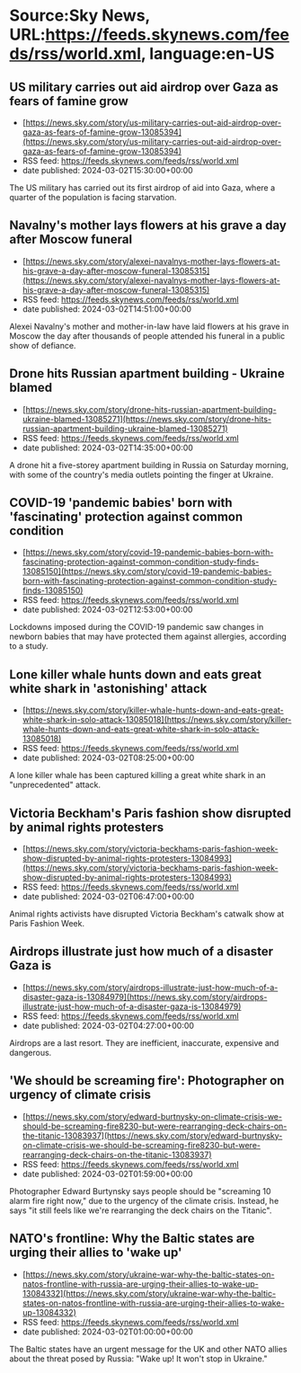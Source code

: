 # Source:Sky News, URL:https://feeds.skynews.com/feeds/rss/world.xml, language:en-US

## US military carries out aid airdrop over Gaza as fears of famine grow
 - [https://news.sky.com/story/us-military-carries-out-aid-airdrop-over-gaza-as-fears-of-famine-grow-13085394](https://news.sky.com/story/us-military-carries-out-aid-airdrop-over-gaza-as-fears-of-famine-grow-13085394)
 - RSS feed: https://feeds.skynews.com/feeds/rss/world.xml
 - date published: 2024-03-02T15:30:00+00:00

The US military has carried out its first airdrop of aid into Gaza, where a quarter of the population is facing starvation.

## Navalny's mother lays flowers at his grave a day after Moscow funeral
 - [https://news.sky.com/story/alexei-navalnys-mother-lays-flowers-at-his-grave-a-day-after-moscow-funeral-13085315](https://news.sky.com/story/alexei-navalnys-mother-lays-flowers-at-his-grave-a-day-after-moscow-funeral-13085315)
 - RSS feed: https://feeds.skynews.com/feeds/rss/world.xml
 - date published: 2024-03-02T14:51:00+00:00

Alexei Navalny's mother and mother-in-law have laid flowers at his grave in Moscow the day after thousands of people attended his funeral in a public show of defiance.

## Drone hits Russian apartment building - Ukraine blamed
 - [https://news.sky.com/story/drone-hits-russian-apartment-building-ukraine-blamed-13085271](https://news.sky.com/story/drone-hits-russian-apartment-building-ukraine-blamed-13085271)
 - RSS feed: https://feeds.skynews.com/feeds/rss/world.xml
 - date published: 2024-03-02T14:35:00+00:00

A drone hit a five-storey apartment building in Russia on Saturday morning, with some of the country's media outlets pointing the finger at Ukraine.

## COVID-19 'pandemic babies' born with 'fascinating' protection against common condition
 - [https://news.sky.com/story/covid-19-pandemic-babies-born-with-fascinating-protection-against-common-condition-study-finds-13085150](https://news.sky.com/story/covid-19-pandemic-babies-born-with-fascinating-protection-against-common-condition-study-finds-13085150)
 - RSS feed: https://feeds.skynews.com/feeds/rss/world.xml
 - date published: 2024-03-02T12:53:00+00:00

Lockdowns imposed during the COVID-19 pandemic saw changes in newborn babies that may have protected them against allergies, according to a study.

## Lone killer whale hunts down and eats great white shark in 'astonishing' attack
 - [https://news.sky.com/story/killer-whale-hunts-down-and-eats-great-white-shark-in-solo-attack-13085018](https://news.sky.com/story/killer-whale-hunts-down-and-eats-great-white-shark-in-solo-attack-13085018)
 - RSS feed: https://feeds.skynews.com/feeds/rss/world.xml
 - date published: 2024-03-02T08:25:00+00:00

A lone killer whale has been captured killing a great white shark in an "unprecedented" attack.

## Victoria Beckham's Paris fashion show disrupted by animal rights protesters
 - [https://news.sky.com/story/victoria-beckhams-paris-fashion-week-show-disrupted-by-animal-rights-protesters-13084993](https://news.sky.com/story/victoria-beckhams-paris-fashion-week-show-disrupted-by-animal-rights-protesters-13084993)
 - RSS feed: https://feeds.skynews.com/feeds/rss/world.xml
 - date published: 2024-03-02T06:47:00+00:00

Animal rights activists have disrupted Victoria Beckham's catwalk show at Paris Fashion Week.

## Airdrops illustrate just how much of a disaster Gaza is
 - [https://news.sky.com/story/airdrops-illustrate-just-how-much-of-a-disaster-gaza-is-13084979](https://news.sky.com/story/airdrops-illustrate-just-how-much-of-a-disaster-gaza-is-13084979)
 - RSS feed: https://feeds.skynews.com/feeds/rss/world.xml
 - date published: 2024-03-02T04:27:00+00:00

Airdrops are a last resort. They are inefficient, inaccurate, expensive and dangerous.

## 'We should be screaming fire': Photographer on urgency of climate crisis
 - [https://news.sky.com/story/edward-burtnysky-on-climate-crisis-we-should-be-screaming-fire8230-but-were-rearranging-deck-chairs-on-the-titanic-13083937](https://news.sky.com/story/edward-burtnysky-on-climate-crisis-we-should-be-screaming-fire8230-but-were-rearranging-deck-chairs-on-the-titanic-13083937)
 - RSS feed: https://feeds.skynews.com/feeds/rss/world.xml
 - date published: 2024-03-02T01:59:00+00:00

Photographer Edward Burtynsky says people should be "screaming 10 alarm fire right now," due to the urgency of the climate crisis. Instead, he says "it still feels like we're rearranging the deck chairs on the Titanic".

## NATO's frontline: Why the Baltic states are urging their allies to 'wake up'
 - [https://news.sky.com/story/ukraine-war-why-the-baltic-states-on-natos-frontline-with-russia-are-urging-their-allies-to-wake-up-13084332](https://news.sky.com/story/ukraine-war-why-the-baltic-states-on-natos-frontline-with-russia-are-urging-their-allies-to-wake-up-13084332)
 - RSS feed: https://feeds.skynews.com/feeds/rss/world.xml
 - date published: 2024-03-02T01:00:00+00:00

The Baltic states have an urgent message for the UK and other NATO allies about the threat posed by Russia: "Wake up! It won't stop in Ukraine."

